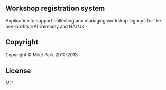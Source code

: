 ## Workshop registration system

Application to support collecting and managing workshop signups for the non-profits HAI Germany and HAI UK.

## Copyright

Copyright &copy; Mike Park 2010-2013

## License

MIT

